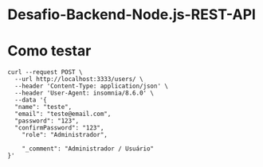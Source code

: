 # Desafio-Backend-Node.js-REST-API

# Como testar
````
curl --request POST \
  --url http://localhost:3333/users/ \
  --header 'Content-Type: application/json' \
  --header 'User-Agent: insomnia/8.6.0' \
  --data '{
  "name": "teste",
  "email": "teste@email.com",
  "password": "123",
  "confirmPassword": "123",
	"role": "Administrador",
	
	"_comment": "Administrador / Usuário"
}'

````